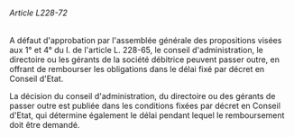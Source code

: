 ###### Article L228-72

A défaut d'approbation par l'assemblée générale des propositions visées aux 1° et 4° du I. de l'article L. 228-65, le conseil d'administration, le directoire ou les gérants de la société débitrice peuvent passer outre, en offrant de rembourser les obligations dans le délai fixé par décret en Conseil d'Etat.

La décision du conseil d'administration, du directoire ou des gérants de passer outre est publiée dans les conditions fixées par décret en Conseil d'Etat, qui détermine également le délai pendant lequel le remboursement doit être demandé.

